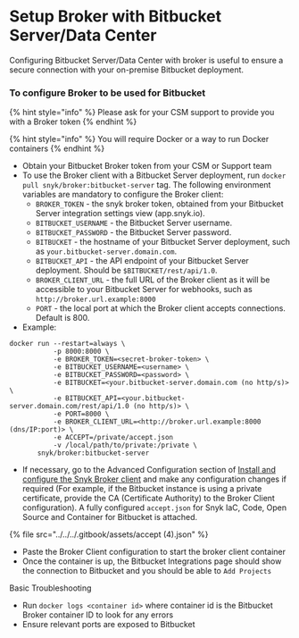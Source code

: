 # Setup Broker with Bitbucket Server/Data Center

Configuring Bitbucket Server/Data Center with broker is useful to ensure a secure connection with your on-premise Bitbucket deployment.

### To configure Broker to be used for Bitbucket

{% hint style="info" %}
Please ask for your CSM support to provide you with a Broker token
{% endhint %}

{% hint style="info" %}
You will require Docker or a way to run Docker containers
{% endhint %}

* Obtain your Bitbucket Broker token from your CSM or Support team
* To use the Broker client with a Bitbucket Server deployment, run `docker pull snyk/broker:bitbucket-server` tag. The following environment variables are mandatory to configure the Broker client:
  * `BROKER_TOKEN` - the snyk broker token, obtained from your Bitbucket Server integration settings view (app.snyk.io).
  * `BITBUCKET_USERNAME` - the Bitbucket Server username.
  * `BITBUCKET_PASSWORD` - the Bitbucket Server password.
  * `BITBUCKET` - the hostname of your Bitbucket Server deployment, such as `your.bitbucket-server.domain.com`.
  * `BITBUCKET_API` - the API endpoint of your Bitbucket Server deployment. Should be `$BITBUCKET/rest/api/1.0`.
  * `BROKER_CLIENT_URL` - the full URL of the Broker client as it will be accessible to your Bitbucket Server for webhooks, such as `http://broker.url.example:8000`
  * `PORT` - the local port at which the Broker client accepts connections. Default is 800.
* Example:

```
docker run --restart=always \
           -p 8000:8000 \
           -e BROKER_TOKEN=<secret-broker-token> \
           -e BITBUCKET_USERNAME=<username> \
           -e BITBUCKET_PASSWORD=<password> \
           -e BITBUCKET=<your.bitbucket-server.domain.com (no http/s)> \
           -e BITBUCKET_API=<your.bitbucket-server.domain.com/rest/api/1.0 (no http/s)> \
           -e PORT=8000 \
           -e BROKER_CLIENT_URL=<http://broker.url.example:8000 (dns/IP:port)> \
           -e ACCEPT=/private/accept.json
           -v /local/path/to/private:/private \
       snyk/broker:bitbucket-server
```

* If necessary, go to the Advanced Configuration section of [Install and configure the Snyk Broker client](../set-up-snyk-broker/how-to-install-and-configure-your-snyk-broker-client.md) and make any configuration changes if required (For example, if the Bitbucket instance is using a private certificate, provide the CA (Certificate Authority) to the Broker Client configuration). A fully configured `accept.json` for Snyk IaC, Code, Open Source and Container for Bitbucket is attached.

{% file src="../../../.gitbook/assets/accept (4).json" %}

* Paste the Broker Client configuration to start the broker client container
* Once the container is up, the Bitbucket Integrations page should show the connection to Bitbucket and you should be able to `Add Projects`

Basic Troubleshooting

* Run `docker logs <container id>` where container id is the Bitbucket Broker container ID to look for any errors
* Ensure relevant ports are exposed to Bitbucket

